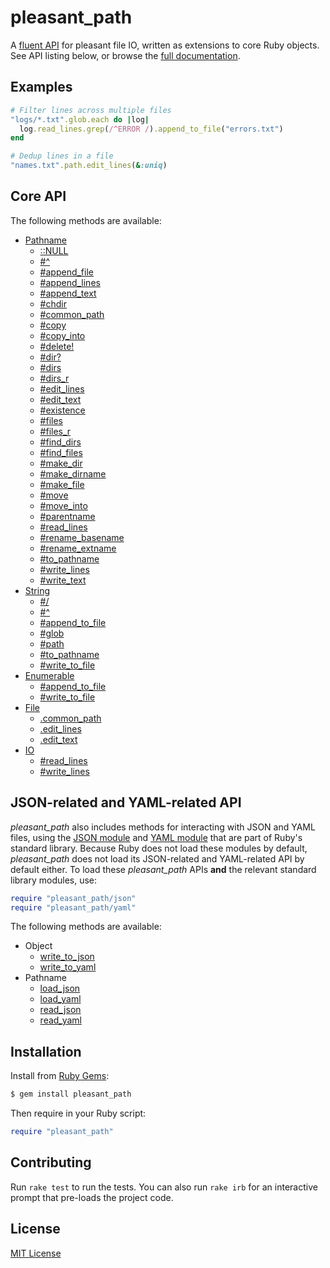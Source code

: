 # pleasant_path

A [fluent API] for pleasant file IO, written as extensions to core Ruby
objects.  See API listing below, or browse the [full documentation].

[fluent API]: https://en.wikipedia.org/wiki/Fluent_interface
[full documentation]: http://www.rubydoc.info/gems/pleasant_path/


## Examples

```ruby
# Filter lines across multiple files
"logs/*.txt".glob.each do |log|
  log.read_lines.grep(/^ERROR /).append_to_file("errors.txt")
end

# Dedup lines in a file
"names.txt".path.edit_lines(&:uniq)
```


## Core API

The following methods are available:

- [Pathname](http://www.rubydoc.info/gems/pleasant_path/Pathname)
  - [::NULL](http://www.rubydoc.info/gems/pleasant_path/Pathname#NULL-constant)
  - [#^](http://www.rubydoc.info/gems/pleasant_path/Pathname:%5E)
  - [#append_file](http://www.rubydoc.info/gems/pleasant_path/Pathname:append_file)
  - [#append_lines](http://www.rubydoc.info/gems/pleasant_path/Pathname:append_lines)
  - [#append_text](http://www.rubydoc.info/gems/pleasant_path/Pathname:append_text)
  - [#chdir](http://www.rubydoc.info/gems/pleasant_path/Pathname:chdir)
  - [#common_path](http://www.rubydoc.info/gems/pleasant_path/Pathname:common_path)
  - [#copy](http://www.rubydoc.info/gems/pleasant_path/Pathname:copy)
  - [#copy_into](http://www.rubydoc.info/gems/pleasant_path/Pathname:copy_into)
  - [#delete!](http://www.rubydoc.info/gems/pleasant_path/Pathname:delete%21)
  - [#dir?](http://www.rubydoc.info/gems/pleasant_path/Pathname:dir%3F)
  - [#dirs](http://www.rubydoc.info/gems/pleasant_path/Pathname:dirs)
  - [#dirs_r](http://www.rubydoc.info/gems/pleasant_path/Pathname:dirs_r)
  - [#edit_lines](http://www.rubydoc.info/gems/pleasant_path/Pathname:edit_lines)
  - [#edit_text](http://www.rubydoc.info/gems/pleasant_path/Pathname:edit_text)
  - [#existence](http://www.rubydoc.info/gems/pleasant_path/Pathname:existence)
  - [#files](http://www.rubydoc.info/gems/pleasant_path/Pathname:files)
  - [#files_r](http://www.rubydoc.info/gems/pleasant_path/Pathname:files_r)
  - [#find_dirs](http://www.rubydoc.info/gems/pleasant_path/Pathname:find_dirs)
  - [#find_files](http://www.rubydoc.info/gems/pleasant_path/Pathname:find_files)
  - [#make_dir](http://www.rubydoc.info/gems/pleasant_path/Pathname:make_dir)
  - [#make_dirname](http://www.rubydoc.info/gems/pleasant_path/Pathname:make_dirname)
  - [#make_file](http://www.rubydoc.info/gems/pleasant_path/Pathname:make_file)
  - [#move](http://www.rubydoc.info/gems/pleasant_path/Pathname:move)
  - [#move_into](http://www.rubydoc.info/gems/pleasant_path/Pathname:move_into)
  - [#parentname](http://www.rubydoc.info/gems/pleasant_path/Pathname:parentname)
  - [#read_lines](http://www.rubydoc.info/gems/pleasant_path/Pathname:read_lines)
  - [#rename_basename](http://www.rubydoc.info/gems/pleasant_path/Pathname:rename_basename)
  - [#rename_extname](http://www.rubydoc.info/gems/pleasant_path/Pathname:rename_extname)
  - [#to_pathname](http://www.rubydoc.info/gems/pleasant_path/Pathname:to_pathname)
  - [#write_lines](http://www.rubydoc.info/gems/pleasant_path/Pathname:write_lines)
  - [#write_text](http://www.rubydoc.info/gems/pleasant_path/Pathname:write_text)
- [String](http://www.rubydoc.info/gems/pleasant_path/String)
  - [#/](http://www.rubydoc.info/gems/pleasant_path/String:%2F)
  - [#^](http://www.rubydoc.info/gems/pleasant_path/String:%5E)
  - [#append_to_file](http://www.rubydoc.info/gems/pleasant_path/String:append_to_file)
  - [#glob](http://www.rubydoc.info/gems/pleasant_path/String:glob)
  - [#path](http://www.rubydoc.info/gems/pleasant_path/String:path)
  - [#to_pathname](http://www.rubydoc.info/gems/pleasant_path/String:to_pathname)
  - [#write_to_file](http://www.rubydoc.info/gems/pleasant_path/String:write_to_file)
- [Enumerable](http://www.rubydoc.info/gems/pleasant_path/Enumerable)
  - [#append_to_file](http://www.rubydoc.info/gems/pleasant_path/Enumerable:append_to_file)
  - [#write_to_file](http://www.rubydoc.info/gems/pleasant_path/Enumerable:write_to_file)
- [File](http://www.rubydoc.info/gems/pleasant_path/File)
  - [.common_path](http://www.rubydoc.info/gems/pleasant_path/File.common_path)
  - [.edit_lines](http://www.rubydoc.info/gems/pleasant_path/File.edit_lines)
  - [.edit_text](http://www.rubydoc.info/gems/pleasant_path/File.edit_text)
- [IO](http://www.rubydoc.info/gems/pleasant_path/IO)
  - [#read_lines](http://www.rubydoc.info/gems/pleasant_path/IO:read_lines)
  - [#write_lines](http://www.rubydoc.info/gems/pleasant_path/IO:write_lines)


## JSON-related and YAML-related API

*pleasant_path* also includes methods for interacting with JSON and YAML
files, using the [JSON module] and [YAML module] that are part of Ruby's
standard library.  Because Ruby does not load these modules by default,
*pleasant_path* does not load its JSON-related and YAML-related API by
default either.  To load these *pleasant_path* APIs **and** the relevant
standard library modules, use:

```ruby
require "pleasant_path/json"
require "pleasant_path/yaml"
```

[JSON module]: https://ruby-doc.org/stdlib/libdoc/json/rdoc/JSON.html
[YAML module]: https://ruby-doc.org/stdlib/libdoc/yaml/rdoc/YAML.html

The following methods are available:

- Object
  - [write_to_json](http://www.rubydoc.info/gems/pleasant_path/Object:write_to_json)
  - [write_to_yaml](http://www.rubydoc.info/gems/pleasant_path/Object:write_to_yaml)
- Pathname
  - [load_json](http://www.rubydoc.info/gems/pleasant_path/Pathname:load_json)
  - [load_yaml](http://www.rubydoc.info/gems/pleasant_path/Pathname:load_yaml)
  - [read_json](http://www.rubydoc.info/gems/pleasant_path/Pathname:read_json)
  - [read_yaml](http://www.rubydoc.info/gems/pleasant_path/Pathname:read_yaml)


## Installation

Install from [Ruby Gems](https://rubygems.org/gems/pleasant_path):

```bash
$ gem install pleasant_path
```

Then require in your Ruby script:

```ruby
require "pleasant_path"
```


## Contributing

Run `rake test` to run the tests.  You can also run `rake irb` for an
interactive prompt that pre-loads the project code.


## License

[MIT License](https://opensource.org/licenses/MIT)
